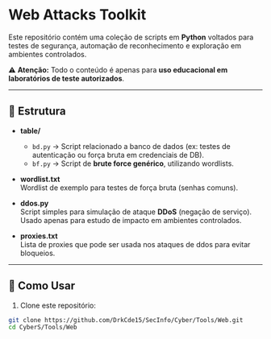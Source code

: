 # Web Attacks Toolkit

Este repositório contém uma coleção de scripts em **Python** voltados para testes de segurança, automação de reconhecimento e exploração em ambientes controlados.  

⚠️ **Atenção:** Todo o conteúdo é apenas para **uso educacional em laboratórios de teste autorizados**.

---

## 📂 Estrutura

- **table/**  
  - `bd.py` → Script relacionado a banco de dados (ex: testes de autenticação ou força bruta em credenciais de DB).  
  - `bf.py` → Script de **brute force genérico**, utilizando wordlists.  

- **wordlist.txt**  
  Wordlist de exemplo para testes de força bruta (senhas comuns).

- **ddos.py**  
  Script simples para simulação de ataque **DDoS** (negação de serviço).  
  Usado apenas para estudo de impacto em ambientes controlados.

- **proxies.txt**  
  Lista de proxies que pode ser usada nos ataques de ddos para evitar bloqueios.

---

## 🚀 Como Usar

1. Clone este repositório:
```bash
git clone https://github.com/DrkCde15/SecInfo/Cyber/Tools/Web.git
cd CyberS/Tools/Web
